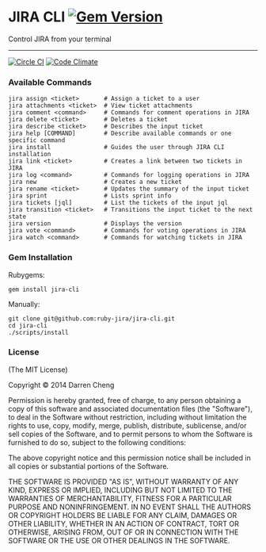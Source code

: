 # JIRA CLI [![Gem Version](https://badge.fury.io/rb/jira-cli.png)](http://badge.fury.io/rb/jira-cli)

Control JIRA from your terminal

* * *

[![Circle CI](https://circleci.com/gh/ruby-jira/jira-cli.svg?style=svg)](https://circleci.com/gh/ruby-jira/jira-cli)
[![Code Climate](https://codeclimate.com/github/ruby-jira/jira-cli.png)](https://codeclimate.com/github/ruby-jira/jira-cli)

### Available Commands

    jira assign <ticket>       # Assign a ticket to a user
    jira attachments <ticket>  # View ticket attachments
    jira comment <command>     # Commands for comment operations in JIRA
    jira delete <ticket>       # Deletes a ticket
    jira describe <ticket>     # Describes the input ticket
    jira help [COMMAND]        # Describe available commands or one specific command
    jira install               # Guides the user through JIRA CLI installation
    jira link <ticket>         # Creates a link between two tickets in JIRA
    jira log <command>         # Commands for logging operations in JIRA
    jira new                   # Creates a new ticket
    jira rename <ticket>       # Updates the summary of the input ticket
    jira sprint                # Lists sprint info
    jira tickets [jql]         # List the tickets of the input jql
    jira transition <ticket>   # Transitions the input ticket to the next state
    jira version               # Displays the version
    jira vote <command>        # Commands for voting operations in JIRA
    jira watch <command>       # Commands for watching tickets in JIRA

### Gem Installation

Rubygems:

    gem install jira-cli

Manually:

    git clone git@github.com:ruby-jira/jira-cli.git
    cd jira-cli
    ./scripts/install

### License

(The MIT License)

Copyright © 2014 Darren Cheng

Permission is hereby granted, free of charge, to any person obtaining a copy of
this software and associated documentation files (the "Software"), to deal in
the Software without restriction, including without limitation the rights to
use, copy, modify, merge, publish, distribute, sublicense, and/or sell copies
of the Software, and to permit persons to whom the Software is furnished to do
so, subject to the following conditions:

The above copyright notice and this permission notice shall be included in all
copies or substantial portions of the Software.

THE SOFTWARE IS PROVIDED "AS IS", WITHOUT WARRANTY OF ANY KIND, EXPRESS OR
IMPLIED, INCLUDING BUT NOT LIMITED TO THE WARRANTIES OF MERCHANTABILITY,
FITNESS FOR A PARTICULAR PURPOSE AND NONINFRINGEMENT. IN NO EVENT SHALL THE
AUTHORS OR COPYRIGHT HOLDERS BE LIABLE FOR ANY CLAIM, DAMAGES OR OTHER
LIABILITY, WHETHER IN AN ACTION OF CONTRACT, TORT OR OTHERWISE, ARISING FROM,
OUT OF OR IN CONNECTION WITH THE SOFTWARE OR THE USE OR OTHER DEALINGS IN THE
SOFTWARE.
